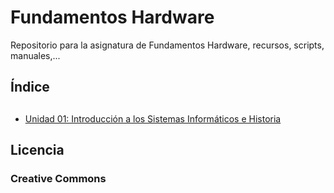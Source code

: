 # Fundamentos Hardware

Repositorio para la asignatura de Fundamentos Hardware, recursos, scripts, manuales,...

## Índice ##

##
* [Unidad 01: Introducción a los Sistemas Informáticos e Historia](https://github.com/aberlanas/FundamentosHardware/blob/master/Unidad_01/Readme.md)

## Licencia
### Creative Commons
